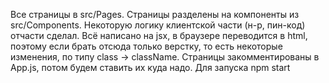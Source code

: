 Все страницы в src/Pages. Страницы разделены на компоненты из src/Components. Некоторую логику клиентской части (н-р, пин-код) отчасти сделал. Всё написано на jsx, в браузере переводится в html, поэтому если брать отсюда только верстку, то есть некоторые изменения, по типу class -> className. Страницы закомментированы в App.js, потом будем ставить их куда надо.
Для запуска npm start